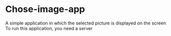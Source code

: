 # Chose-image-app
A simple application in which the selected picture is displayed on the screen
To run this application, you need a server
